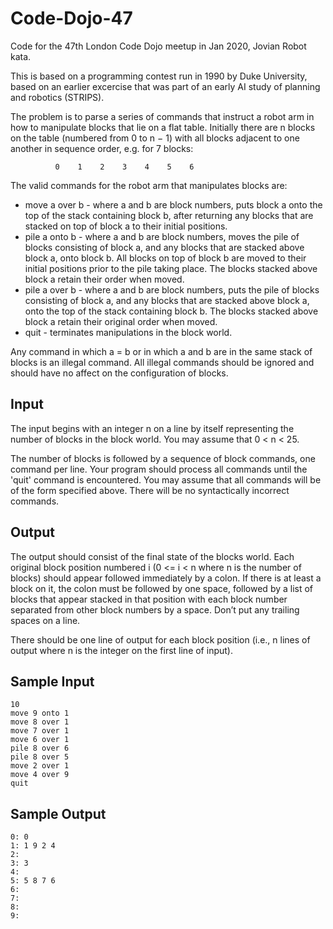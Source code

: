 # Code-Dojo-47
Code for the 47th London Code Dojo meetup in Jan 2020, Jovian Robot kata.

This is based on a programming contest run in 1990 by Duke University, based on an earlier excercise that was part of an early AI study of planning and robotics (STRIPS).

The problem is to parse a series of commands that instruct a robot arm in how to manipulate blocks that lie on a flat table. Initially there are n blocks on the table (numbered from 0 to n − 1) with all blocks adjacent to one another in sequence order, e.g. for 7 blocks:

			  0    1    2    3    4    5    6

The valid commands for the robot arm that manipulates blocks are:

* move a over b - where a and b are block numbers, puts block a onto the top of the stack containing block b, after returning any blocks that are stacked on top of block a to their initial positions.
* pile a onto b - where a and b are block numbers, moves the pile of blocks consisting of block a, and any blocks that are stacked above block a, onto block b. All blocks on top of block b are moved to their initial positions prior to the pile taking place. The blocks stacked above block a retain their order when moved.
* pile a over b - where a and b are block numbers, puts the pile of blocks consisting of block a, and any blocks that are stacked above block a, onto the top of the stack containing block b. The blocks stacked above block a retain their original order when moved.
* quit - terminates manipulations in the block world.

Any command in which a = b or in which a and b are in the same stack of blocks is an illegal command. All illegal commands should be ignored and should have no affect on the configuration of blocks.

## Input
The input begins with an integer n on a line by itself representing the number of blocks in the block world. You may assume that 0 < n < 25.

The number of blocks is followed by a sequence of block commands, one command per line. Your program should process all commands until the 'quit' command is encountered. You may assume that all commands will be of the form specified above. There will be no syntactically incorrect commands.

## Output
The output should consist of the final state of the blocks world. Each original block position numbered i (0 <= i < n where n is the number of blocks) should appear followed immediately by a colon. If there is at least a block on it, the colon must be followed by one space, followed by a list of blocks that appear stacked in that position with each block number separated from other block numbers by a space. Don’t put any trailing spaces on a line.

There should be one line of output for each block position (i.e., n lines of output where n is the integer on the first line of input).

## Sample Input

```
10
move 9 onto 1
move 8 over 1
move 7 over 1
move 6 over 1
pile 8 over 6
pile 8 over 5
move 2 over 1
move 4 over 9
quit
```

## Sample Output

```
0: 0
1: 1 9 2 4
2:
3: 3
4:
5: 5 8 7 6
6:
7:
8:
9:
```
